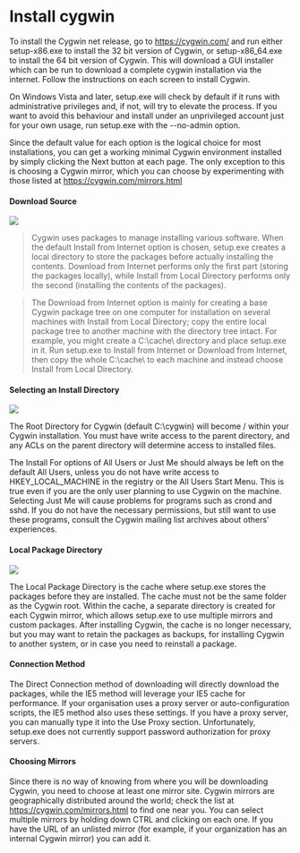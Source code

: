 # Install cygwin


To install the Cygwin net release, go to https://cygwin.com/ and run either setup-x86.exe to install the 32 bit version of Cygwin, or setup-x86_64.exe to install the 64 bit version of Cygwin. This will download a GUI installer which can be run to download a complete cygwin installation via the internet. Follow the instructions on each screen to install Cygwin.

On Windows Vista and later, setup.exe will check by default if it runs with administrative privileges and, if not, will try to elevate the process. If you want to avoid this behaviour and install under an unprivileged account just for your own usage, run setup.exe with the --no-admin option. 

Since the default value for each option is the logical choice for most installations, you can get a working minimal Cygwin environment installed by simply clicking the Next button at each page. The only exception to this is choosing a Cygwin mirror, which you can choose by experimenting with those listed at https://cygwin.com/mirrors.html

#### Download Source

![](http://nsa38.casimages.com/img/2017/03/09/170309050502944802.png)

 > Cygwin uses packages to manage installing various software. When the default Install from Internet option is chosen, setup.exe creates a local directory to store the packages before actually installing the contents. Download from Internet performs only the first part (storing the packages locally), while Install from Local Directory performs only the second (installing the contents of the packages).

> The Download from Internet option is mainly for creating a base Cygwin package tree on one computer for installation on several machines with Install from Local Directory; copy the entire local package tree to another machine with the directory tree intact. For example, you might create a C:\cache\ directory and place setup.exe in it. Run setup.exe to Install from Internet or Download from Internet, then copy the whole C:\cache\ to each machine and instead choose Install from Local Directory.


#### Selecting an Install Directory


![](http://nsa38.casimages.com/img/2017/03/09/170309051246581070.png)

The Root Directory for Cygwin (default C:\cygwin) will become / within your Cygwin installation. You must have write access to the parent directory, and any ACLs on the parent directory will determine access to installed files.

The Install For options of All Users or Just Me should always be left on the default All Users, unless you do not have write access to HKEY_LOCAL_MACHINE in the registry or the All Users Start Menu. This is true even if you are the only user planning to use Cygwin on the machine. Selecting Just Me will cause problems for programs such as crond and sshd. If you do not have the necessary permissions, but still want to use these programs, consult the Cygwin mailing list archives about others' experiences. 


#### Local Package Directory

![](http://nsa38.casimages.com/img/2017/03/09/170309051831229773.png)

The Local Package Directory is the cache where setup.exe stores the packages before they are installed. The cache must not be the same folder as the Cygwin root. Within the cache, a separate directory is created for each Cygwin mirror, which allows setup.exe to use multiple mirrors and custom packages. After installing Cygwin, the cache is no longer necessary, but you may want to retain the packages as backups, for installing Cygwin to another system, or in case you need to reinstall a package. 


#### Connection Method


The Direct Connection method of downloading will directly download the packages, while the IE5 method will leverage your IE5 cache for performance. If your organisation uses a proxy server or auto-configuration scripts, the IE5 method also uses these settings. If you have a proxy server, you can manually type it into the Use Proxy section. Unfortunately, setup.exe does not currently support password authorization for proxy servers. 

#### Choosing Mirrors

Since there is no way of knowing from where you will be downloading Cygwin, you need to choose at least one mirror site. Cygwin mirrors are geographically distributed around the world; check the list at https://cygwin.com/mirrors.html to find one near you. You can select multiple mirrors by holding down CTRL and clicking on each one. If you have the URL of an unlisted mirror (for example, if your organization has an internal Cygwin mirror) you can add it. 







